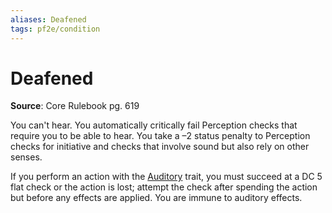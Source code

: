 ```yaml
---
aliases: Deafened
tags: pf2e/condition
---
```


# Deafened

**Source**: Core Rulebook pg. 619

You can't hear. You automatically critically fail Perception checks that require you to be able to hear. You take a –2 status penalty to Perception checks for initiative and checks that involve sound but also rely on other senses.

If you perform an action with the [Auditory](../Traits/Auditory.md) trait, you must succeed at a DC 5 flat check or the action is lost; attempt the check after spending the action but before any effects are applied. You are immune to auditory effects.

